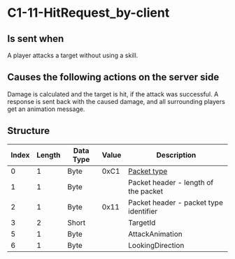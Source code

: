 # C1-11-HitRequest_by-client

## Is sent when

A player attacks a target without using a skill.

## Causes the following actions on the server side

Damage is calculated and the target is hit, if the attack was successful. A response is sent back with the caused damage, and all surrounding players get an animation message.

## Structure

| Index | Length | Data Type | Value | Description |
|-------|--------|-----------|-------|-------------|
| 0 | 1 |   Byte   | 0xC1  | [Packet type](PacketTypes.md) |
| 1 | 1 |    Byte   |      | Packet header - length of the packet |
| 2 | 1 |    Byte   | 0x11  | Packet header - packet type identifier |
| 3 | 2 | Short |  | TargetId |
| 5 | 1 | Byte |  | AttackAnimation |
| 6 | 1 | Byte |  | LookingDirection |